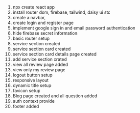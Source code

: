 1. npx create react app 
2. install router dom, firebase, tailwind, daisy ui stc
3. create a navbar,
4. create login and register page
5. implement google sign in and email password authentication
6. hide firebase secret information
7. basic router setup
8. service section created
9. service section card created
10. service section card details page created
11. add service section crated
12. view all review page added
13. view only my review page
14. logout button setup
15. responsive layout
16. dynamic title setup
17. favicon setup
18. Blog page created and all question added
19. auth context provide
20. footer added